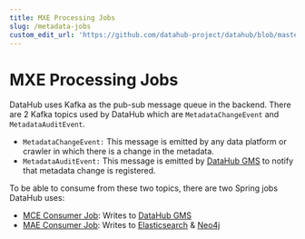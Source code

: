 ```yaml
---
title: MXE Processing Jobs
slug: /metadata-jobs
custom_edit_url: 'https://github.com/datahub-project/datahub/blob/master/metadata-jobs/README.md'
---
```

# MXE Processing Jobs
DataHub uses Kafka as the pub-sub message queue in the backend. There are 2 Kafka topics used by DataHub which are
`MetadataChangeEvent` and `MetadataAuditEvent`.
* `MetadataChangeEvent:` This message is emitted by any data platform or crawler in which there is a change in the metadata.
* `MetadataAuditEvent:` This message is emitted by [DataHub GMS](https://github.com/datahub-project/datahub/blob/master/gms) to notify that metadata change is registered.

To be able to consume from these two topics, there are two Spring
 jobs DataHub uses:
* [MCE Consumer Job](https://github.com/datahub-project/datahub/blob/master/metadata-jobs/mce-consumer-job): Writes to [DataHub GMS](https://github.com/datahub-project/datahub/blob/master/gms)
* [MAE Consumer Job](https://github.com/datahub-project/datahub/blob/master/metadata-jobs/mae-consumer-job): Writes to [Elasticsearch](https://github.com/datahub-project/datahub/blob/master/docker/elasticsearch) & [Neo4j](https://github.com/datahub-project/datahub/blob/master/docker/neo4j)
